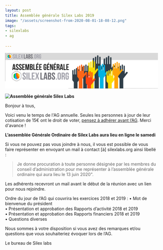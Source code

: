 ```yaml
---
layout: post
title: Assemblée générale Silex Labs 2019
image: "/assets/screenshot-from-2020-08-01-18-08-12.png"
tags:
- silexlabs
- ag

---
```

![](/assets/screenshot-from-2020-08-01-18-08-12.png)

**![Assemblée générale Silex Labs]({{site.url}}{{site.baseurl}}/assets/screenshot-from-2020-08-01-18-08-12.png "Assemblée générale Silex Labs")**

Bonjour à tous,

Voici venu le temps de l'AG annuelle. Seules les personnes à jour de leur cotisation de 15€ ont le droit de voter, [pensez à adhérer avant l’AG](https://www.silexlabs.org/silexlabs/). Merci d'avance !

**L’assemblée Générale Ordinaire de Silex Labs aura lieu en ligne le samedi**

Si vous ne pouvez pas vous joindre à nous, il vous est possible de vous faire représenter en envoyant un mail à contact \[à\] silexlabs.org ainsi libellé :

> Je donne procuration à toute personne désignée par les membres du conseil d’administration pour me représenter à l’assemblée générale ordinaire qui aura lieu le 13 juin 2020".

Les adhérents recevront un mail avant le début de la réunion avec un lien pour nous rejoindre.

Ordre du jour de l’AG qui couvrira les exercices 2018 et 2019
:
• Mot de bienvenue du président  
• Présentation et approbation des Rapports d’activité 2018 et 2019  
• Présentation et approbation des Rapports financiers 2018 et 2019  
• Questions diverses

Nous sommes à votre disposition si vous avez des remarques et/ou questions que vous souhaiteriez évoquer lors de l’AG.

Le bureau de Silex labs